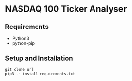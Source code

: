 # NASDAQ 100 Ticker Analyser

## Requirements
- Python3
- python-pip

## Setup and Installation
```
git clone url
pip3 -r install requirements.txt
```

